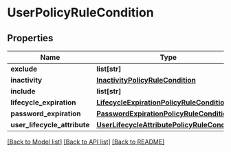 # UserPolicyRuleCondition

## Properties
Name | Type | Description | Notes
------------ | ------------- | ------------- | -------------
**exclude** | **list[str]** |  | [optional] 
**inactivity** | [**InactivityPolicyRuleCondition**](InactivityPolicyRuleCondition.md) |  | [optional] 
**include** | **list[str]** |  | [optional] 
**lifecycle_expiration** | [**LifecycleExpirationPolicyRuleCondition**](LifecycleExpirationPolicyRuleCondition.md) |  | [optional] 
**password_expiration** | [**PasswordExpirationPolicyRuleCondition**](PasswordExpirationPolicyRuleCondition.md) |  | [optional] 
**user_lifecycle_attribute** | [**UserLifecycleAttributePolicyRuleCondition**](UserLifecycleAttributePolicyRuleCondition.md) |  | [optional] 

[[Back to Model list]](../README.md#documentation-for-models) [[Back to API list]](../README.md#documentation-for-api-endpoints) [[Back to README]](../README.md)

